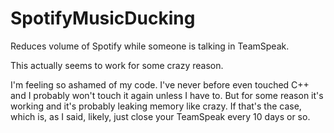 # SpotifyMusicDucking
Reduces volume of Spotify while someone is talking in TeamSpeak.

This actually seems to work for some crazy reason.

I'm feeling so ashamed of my code. I've never before even touched C++ and I probably won't touch it again unless I have to.
But for some reason it's working and it's probably leaking memory like crazy. If that's the case, which is, as I said, likely, just close your TeamSpeak every 10 days or so.
